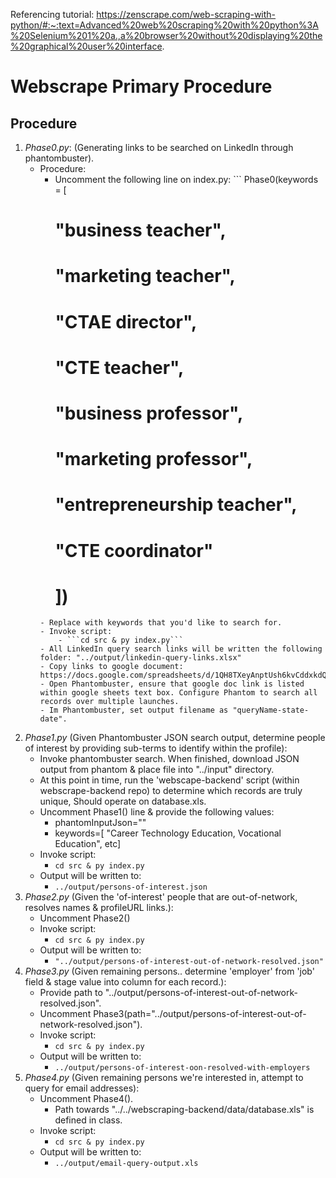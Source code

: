 Referencing tutorial: https://zenscrape.com/web-scraping-with-python/#:~:text=Advanced%20web%20scraping%20with%20python%3A%20Selenium%201%20a.,a%20browser%20without%20displaying%20the%20graphical%20user%20interface.

# Webscrape Primary Procedure

## Procedure
1. *Phase0.py*: (Generating links to be searched on LinkedIn through phantombuster).
    - Procedure:
        - Uncomment the following line on index.py: ```
            Phase0(keywords = [
            #     "business teacher",
            #     "marketing teacher",
            #     "CTAE director",
            #     "CTE teacher",
            #     "business professor",
            #     "marketing professor",
            #     "entrepreneurship teacher",
            #     "CTE coordinator"
            # ])
        ```
        - Replace with keywords that you'd like to search for.
        - Invoke script:
            - ```cd src & py index.py```
        - All LinkedIn query search links will be written the following folder: "../output/linkedin-query-links.xlsx"
        - Copy links to google document: https://docs.google.com/spreadsheets/d/1QH8TXeyAnptUsh6kvCddxkdQfyfI4ljqlfa231TnJdk/edit#gid=0.
        - Open Phantombuster, ensure that google doc link is listed within google sheets text box. Configure Phantom to search all records over multiple launches.
        - Im Phantombuster, set output filename as "queryName-state-date".
2. *Phase1.py* (Given Phantombuster JSON search output, determine people of interest by providing sub-terms to identify within the profile): 
    - Invoke phantombuster search. When finished, download JSON output from phantom & place file into "../input" directory.
    - At this point in time, run the 'webscape-backend' script (within webscrape-backend repo) to determine which records are truly unique, Should operate on database.xls.
    - Uncomment Phase1() line & provide the following values:
        - phantomInputJson="<path-of-json-file>"
        - keywords=[<comma-separated-keywords> "Career Technology Education, Vocational Education", etc]
    - Invoke script:
        - ```cd src & py index.py```
    - Output will be written to:
        - ```../output/persons-of-interest.json```
3. *Phase2.py* (Given the 'of-interest' people that are out-of-network, resolves names & profileURL links.): 
    - Uncomment Phase2()
    - Invoke script:
        - ```cd src & py index.py```
    - Output will be written to:
        - ```"../output/persons-of-interest-out-of-network-resolved.json"```
4. *Phase3.py* (Given remaining persons.. determine 'employer' from 'job' field & stage value into column for each record.): 
    - Provide path to "../output/persons-of-interest-out-of-network-resolved.json".
    - Uncomment Phase3(path="../output/persons-of-interest-out-of-network-resolved.json").
    - Invoke script:
        - ```cd src & py index.py```
    - Output will be written to:
        - ```../output/persons-of-interest-oon-resolved-with-employers```
5. *Phase4.py* (Given remaining persons we're interested in, attempt to query for email addresses): 
    - Uncomment Phase4().
        - Path towards "../../webscraping-backend/data/database.xls" is defined in class.
    - Invoke script:
        - ```cd src & py index.py```
    - Output will be written to:
        - ```../output/email-query-output.xls```
